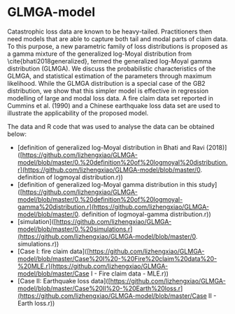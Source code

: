 # GLMGA-model
Catastrophic loss data are known to be heavy-tailed. Practitioners then need models that are able to capture both tail and modal parts of claim data. To this purpose, a new parametric family of loss distributions  is proposed as a gamma mixture of the generalized log-Moyal distribution from \cite{bhati2018generalized}, termed the generalized log-Moyal gamma distribution (GLMGA). We discuss the probabilistic characteristics of the GLMGA, and statistical estimation of the parameters through maximum likelihood. While the GLMGA distribution is a special case of the GB2 distribution, we show that this simpler model is effective in regression modelling of large and modal loss data. A fire claim data set reported in Cummins et al. (1990) and a Chinese earthquake loss data set are used to illustrate the applicability of the proposed model.



The data and R code that was used to analyse the data can be obtained below:

- [definition of generalized log-Moyal distribution in Bhati and Ravi (2018)]([https://github.com/lizhengxiao/GLMGA-model/blob/master/0.%20definition%20of%20logmoyal%20distribution.r](https://github.com/lizhengxiao/GLMGA-model/blob/master/0. definition of logmoyal distribution.r))
- [definition of generalized log-Moyal gamma distribution in this study]([https://github.com/lizhengxiao/GLMGA-model/blob/master/0.%20definition%20of%20logmoyal-gamma%20distribution.r](https://github.com/lizhengxiao/GLMGA-model/blob/master/0. definition of logmoyal-gamma distribution.r))
- [simulation]([https://github.com/lizhengxiao/GLMGA-model/blob/master/0.%20simulations.r](https://github.com/lizhengxiao/GLMGA-model/blob/master/0. simulations.r))
- [Case I: fire claim data]([https://github.com/lizhengxiao/GLMGA-model/blob/master/Case%20I%20-%20Fire%20claim%20data%20-%20MLE.r](https://github.com/lizhengxiao/GLMGA-model/blob/master/Case I - Fire claim data - MLE.r))
- [Case II: Earthquake loss data]([https://github.com/lizhengxiao/GLMGA-model/blob/master/Case%20II%20-%20Earth%20loss.r](https://github.com/lizhengxiao/GLMGA-model/blob/master/Case II - Earth loss.r))





```r

```

```


```